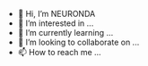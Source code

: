 - 👋 Hi, I’m NEURONDA
- 👀 I’m interested in ...
- 🌱 I’m currently learning ...
- 💞️ I’m looking to collaborate on ...
- 📫 How to reach me ...

<!---
neuronda/neuronda is a ✨ special ✨ repository because its `README.md` (this file) appears on your GitHub profile.
You can click the Preview link to take a look at your changes.
--->
